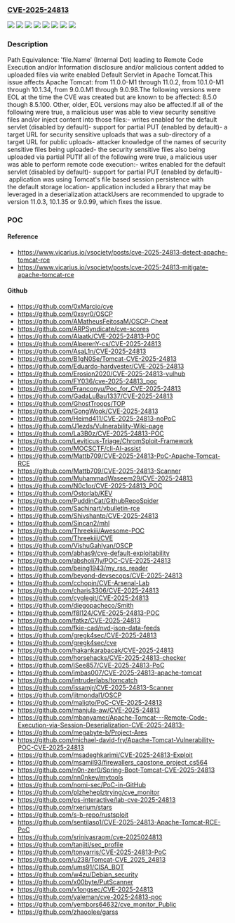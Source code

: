 ### [CVE-2025-24813](https://cve.mitre.org/cgi-bin/cvename.cgi?name=CVE-2025-24813)
![](https://img.shields.io/static/v1?label=Product&message=Apache%20Tomcat&color=blue)
![](https://img.shields.io/static/v1?label=Version&message=&color=brightgreen)
![](https://img.shields.io/static/v1?label=Version&message=10.1.0-M1%20&color=brightgreen)
![](https://img.shields.io/static/v1?label=Version&message=11.0.0-M1%20&color=brightgreen)
![](https://img.shields.io/static/v1?label=Version&message=8.5.0%20&color=brightgreen)
![](https://img.shields.io/static/v1?label=Version&message=9.0.0.M1%20&color=brightgreen)
![](https://img.shields.io/static/v1?label=Vulnerability&message=CWE-44%20Path%20Equivalence%3A%20'file.name'%20(Internal%20Dot)&color=brightgreen)
![](https://img.shields.io/static/v1?label=Vulnerability&message=CWE-502%20Deserialization%20of%20Untrusted%20Data&color=brightgreen)

### Description

Path Equivalence: 'file.Name' (Internal Dot) leading to Remote Code Execution and/or Information disclosure and/or malicious content added to uploaded files via write enabled Default Servlet in Apache Tomcat.This issue affects Apache Tomcat: from 11.0.0-M1 through 11.0.2, from 10.1.0-M1 through 10.1.34, from 9.0.0.M1 through 9.0.98.The following versions were EOL at the time the CVE was created but are known to be affected: 8.5.0 though 8.5.100. Other, older, EOL versions may also be affected.If all of the following were true, a malicious user was able to view       security sensitive files and/or inject content into those files:- writes enabled for the default servlet (disabled by default)- support for partial PUT (enabled by default)- a target URL for security sensitive uploads that was a sub-directory of a target URL for public uploads- attacker knowledge of the names of security sensitive files being uploaded- the security sensitive files also being uploaded via partial PUTIf all of the following were true, a malicious user was able to       perform remote code execution:- writes enabled for the default servlet (disabled by default)- support for partial PUT (enabled by default)- application was using Tomcat's file based session persistence with the default storage location- application included a library that may be leveraged in a deserialization attackUsers are recommended to upgrade to version 11.0.3, 10.1.35 or 9.0.99, which fixes the issue.

### POC

#### Reference
- https://www.vicarius.io/vsociety/posts/cve-2025-24813-detect-apache-tomcat-rce
- https://www.vicarius.io/vsociety/posts/cve-2025-24813-mitigate-apache-tomcat-rce

#### Github
- https://github.com/0xMarcio/cve
- https://github.com/0xsyr0/OSCP
- https://github.com/AMatheusFeitosaM/OSCP-Cheat
- https://github.com/ARPSyndicate/cve-scores
- https://github.com/Alaatk/CVE-2025-24813-POC
- https://github.com/AlperenY-cs/CVE-2025-24813
- https://github.com/AsaL1n/CVE-2025-24813
- https://github.com/B1gN0Se/Tomcat-CVE-2025-24813
- https://github.com/Eduardo-hardvester/CVE-2025-24813
- https://github.com/Erosion2020/CVE-2025-24813-vulhub
- https://github.com/FY036/cve-2025-24813_poc
- https://github.com/Franconyu/Poc_for_CVE-2025-24813
- https://github.com/GadaLuBau1337/CVE-2025-24813
- https://github.com/GhostTroops/TOP
- https://github.com/GongWook/CVE-2025-24813
- https://github.com/Heimd411/CVE-2025-24813-noPoC
- https://github.com/J1ezds/Vulnerability-Wiki-page
- https://github.com/La3B0z/CVE-2025-24813-POC
- https://github.com/Leviticus-Triage/ChromSploit-Framework
- https://github.com/MOCSCTF/cli-AI-assist
- https://github.com/Mattb709/CVE-2025-24813-PoC-Apache-Tomcat-RCE
- https://github.com/Mattb709/CVE-2025-24813-Scanner
- https://github.com/MuhammadWaseem29/CVE-2025-24813
- https://github.com/N0c1or/CVE-2025-24813_POC
- https://github.com/Ostorlab/KEV
- https://github.com/PuddinCat/GithubRepoSpider
- https://github.com/Sachinart/vbulletin-rce
- https://github.com/Shivshantp/CVE-2025-24813
- https://github.com/Sincan2/mhl
- https://github.com/Threekiii/Awesome-POC
- https://github.com/Threekiii/CVE
- https://github.com/VishuGahlyan/OSCP
- https://github.com/abhas9/cve-default-exploitability
- https://github.com/absholi7ly/POC-CVE-2025-24813
- https://github.com/being1943/my_rss_reader
- https://github.com/beyond-devsecops/CVE-2025-24813
- https://github.com/cchopin/CVE-Arsenal-Lab
- https://github.com/charis3306/CVE-2025-24813
- https://github.com/cyglegit/CVE-2025-24813
- https://github.com/diegopacheco/Smith
- https://github.com/f8l124/CVE-2025-24813-POC
- https://github.com/fatkz/CVE-2025-24813
- https://github.com/fkie-cad/nvd-json-data-feeds
- https://github.com/gregk4sec/CVE-2025-24813
- https://github.com/gregk4sec/cve
- https://github.com/hakankarabacak/CVE-2025-24813
- https://github.com/horsehacks/CVE-2025-24813-checker
- https://github.com/iSee857/CVE-2025-24813-PoC
- https://github.com/imbas007/CVE-2025-24813-apache-tomcat
- https://github.com/intruderlabs/tomcatch
- https://github.com/issamjr/CVE-2025-24813-Scanner
- https://github.com/jitmondal1/OSCP
- https://github.com/maliqto/PoC-CVE-2025-24813
- https://github.com/manjula-aw/CVE-2025-24813
- https://github.com/mbanyamer/Apache-Tomcat---Remote-Code-Execution-via-Session-Deserialization-CVE-2025-24813-
- https://github.com/megabyte-b/Project-Ares
- https://github.com/michael-david-fry/Apache-Tomcat-Vulnerability-POC-CVE-2025-24813
- https://github.com/msadeghkarimi/CVE-2025-24813-Exploit
- https://github.com/msamil93/firewallers_capstone_project_cs564
- https://github.com/n0n-zer0/Spring-Boot-Tomcat-CVE-2025-24813
- https://github.com/nn0nkey/mytools
- https://github.com/nomi-sec/PoC-in-GitHub
- https://github.com/plzheheplztrying/cve_monitor
- https://github.com/ps-interactive/lab-cve-2025-24813
- https://github.com/rxerium/stars
- https://github.com/s-b-repo/rustsploit
- https://github.com/sentilaso1/CVE-2025-24813-Apache-Tomcat-RCE-PoC
- https://github.com/srinivasraom/cve-2025024813
- https://github.com/tanjiti/sec_profile
- https://github.com/tonyarris/CVE-2025-24813-PoC
- https://github.com/u238/Tomcat-CVE_2025_24813
- https://github.com/ums91/CISA_BOT
- https://github.com/w4zu/Debian_security
- https://github.com/x00byte/PutScanner
- https://github.com/x1ongsec/CVE-2025-24813
- https://github.com/yaleman/cve-2025-24813-poc
- https://github.com/yembors64632/cve_monitor_Public
- https://github.com/zhaoolee/garss

